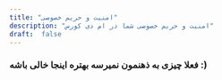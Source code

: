 ```yaml
---
title: "امنیت و حریم خصوصی"
description: "امنیت و حریم خصوصی شما در ام دی کورس"
draft:  false
---
```


### فعلا چیزی به ذهنمون نمیرسه بهتره اینجا خالی باشه :)